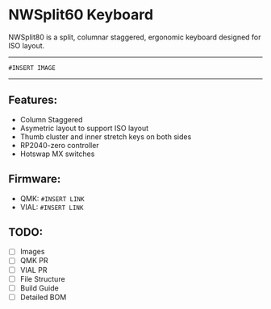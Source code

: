 # NWSplit60 Keyboard
NWSplit80 is a split, columnar staggered, ergonomic keyboard designed for ISO layout. 

------------------------------------------------

`#INSERT IMAGE`

------------------------------------------------

## Features: 
* Column Staggered
* Asymetric layout to support ISO layout
* Thumb cluster and inner stretch keys on both sides
* RP2040-zero controller
* Hotswap MX switches

## Firmware:
- QMK: `#INSERT LINK`
- VIAL:  `#INSERT LINK`

## TODO:
- [ ] Images
- [ ] QMK PR
- [ ] VIAL PR
- [ ] File Structure
- [ ] Build Guide
- [ ] Detailed BOM

